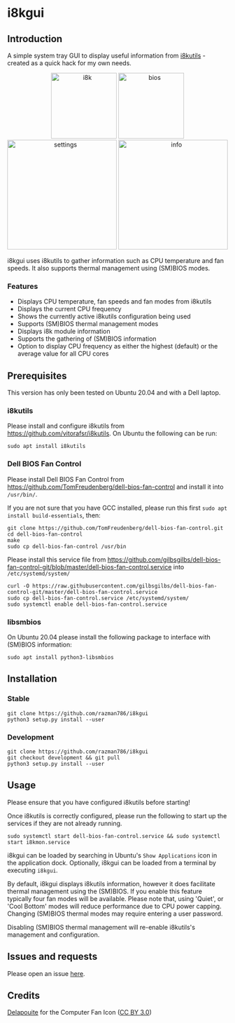 # i8kgui

## Introduction

A simple system tray GUI to display useful information from [i8kutils](https://github.com/vitorafsr/i8kutils) - created
as a quick hack for my own needs.

<p align="center">
  <img src="https://user-images.githubusercontent.com/7116312/154058543-3d65039e-77d3-4a39-b106-ab3de15925ef.png" alt="i8k" width="150" />
  <img src="https://user-images.githubusercontent.com/7116312/154058627-90e3abe7-258f-4c23-bf88-85d1ae04645f.png" alt="bios"width="150" />
  <img src="https://user-images.githubusercontent.com/7116312/154058677-ee7d8858-6cfa-48a8-8dff-f813439bec64.png" alt="settings" width="250" />
  <img src="https://user-images.githubusercontent.com/7116312/153890711-452b82ff-dc22-437e-b541-a651064d9b23.png" alt="info" width="250" />
</p>

i8kgui uses i8kutils to gather information such as CPU temperature and fan speeds. It also supports thermal management using (SM)BIOS modes.

### Features

* Displays CPU temperature, fan speeds and fan modes from i8kutils
* Displays the current CPU frequency
* Shows the currently active i8kutils configuration being used
* Supports (SM)BIOS thermal management modes
* Displays i8k module information
* Supports the gathering of (SM)BIOS information
* Option to display CPU frequency as either the highest (default) or the average value for all CPU cores

## Prerequisites

This version has only been tested on Ubuntu 20.04 and with a Dell laptop.

### i8kutils

Please install and configure i8kutils from https://github.com/vitorafsr/i8kutils. On Ubuntu the following can be run:

```
sudo apt install i8kutils
```

### Dell BIOS Fan Control

Please install Dell BIOS Fan Control from https://github.com/TomFreudenberg/dell-bios-fan-control and install it
into `/usr/bin/`.

If you are not sure that you have GCC installed, please run this first `sudo apt install build-essentials`, then:

```
git clone https://github.com/TomFreudenberg/dell-bios-fan-control.git
cd dell-bios-fan-control
make
sudo cp dell-bios-fan-control /usr/bin
```

Please install this service file
from https://github.com/gilbsgilbs/dell-bios-fan-control-git/blob/master/dell-bios-fan-control.service
into `/etc/systemd/system/`

```
curl -O https://raw.githubusercontent.com/gilbsgilbs/dell-bios-fan-control-git/master/dell-bios-fan-control.service
sudo cp dell-bios-fan-control.service /etc/systemd/system/
sudo systemctl enable dell-bios-fan-control.service
```

### libsmbios

On Ubuntu 20.04 please install the following package to interface with (SM)BIOS information:

```
sudo apt install python3-libsmbios
```

## Installation

### Stable

```
git clone https://github.com/razman786/i8kgui
python3 setup.py install --user
```

### Development

```
git clone https://github.com/razman786/i8kgui
git checkout development && git pull
python3 setup.py install --user
```

## Usage

Please ensure that you have configured i8kutils before starting!

Once i8kutils is correctly configured, please run the following to start up the services if they are not already
running.

```
sudo systemctl start dell-bios-fan-control.service && sudo systemctl start i8kmon.service
```

i8kgui can be loaded by searching in Ubuntu's `Show Applications` icon in the application dock. Optionally, i8kgui can be
loaded from a terminal by executing `i8kgui`.

By default, i8kgui displays i8kutils information, however it does facilitate thermal management using the (SM)BIOS. If you
enable this feature typically four fan modes will be available. Please note that, using 'Quiet', or 'Cool Bottom' modes
will reduce performance due to CPU power capping. Changing (SM)BIOS thermal modes may require entering a user password.

Disabling (SM)BIOS thermal management will re-enable i8kutils's management and configuration.

## Issues and requests

Please open an issue [here](https://github.com/razman786/i8kgui/issues).

## Credits

[Delapouite](https://delapouite.com/) for the Computer Fan
Icon ([CC BY 3.0](http://creativecommons.org/licenses/by/3.0/))


